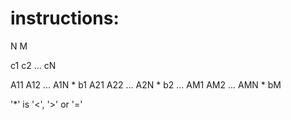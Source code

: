 # instructions:

N M

c1 c2 ... cN

A11 A12 ... A1N * b1
A21 A22 ... A2N * b2
...
AM1 AM2 ... AMN * bM

'*' is '<', '>' or '='
